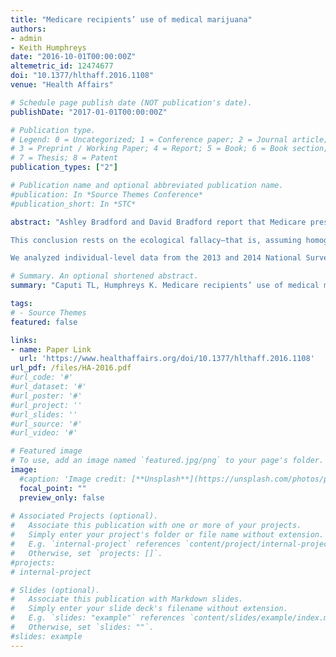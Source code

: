 ```yaml
---
title: "Medicare recipients’ use of medical marijuana"
authors:
- admin
- Keith Humphreys
date: "2016-10-01T00:00:00Z"
altemetric_id: 12474677
doi: "10.1377/hlthaff.2016.1108"
venue: "Health Affairs"

# Schedule page publish date (NOT publication's date). 
publishDate: "2017-01-01T00:00:00Z"

# Publication type.
# Legend: 0 = Uncategorized; 1 = Conference paper; 2 = Journal article;
# 3 = Preprint / Working Paper; 4 = Report; 5 = Book; 6 = Book section;
# 7 = Thesis; 8 = Patent 
publication_types: ["2"]

# Publication name and optional abbreviated publication name. 
#publication: In *Source Themes Conference*
#publication_short: In *STC*

abstract: "Ashley Bradford and David Bradford report that Medicare prescription drug spending declined substantially across a range of medications in states that legalized medical marijuana (Jul 2016). The authors conclude that “patients respond to medical marijuana legislation as if there are clinical benefits to the drug.”

This conclusion rests on the ecological fallacy—that is, assuming homogeneity in correlations across the individual and population levels of analysis. 1 The only compelling way to assess the impact of medical marijuana on individual Medicare recipients is to analyze individual-level data.

We analyzed individual-level data from the 2013 and 2014 National Survey on Drug Use and Health and found results that were incompatible with the conclusions presented by Bradford and Bradford. We found that fewer than 3 percent of Medicare recipients in states with medical marijuana laws use marijuana for medical purposes. If Bradford and Bradford’s conclusions were correct, this small percentage of Medicare recipients would have to be responsible for an extremely large reduction in the use of multiple prescription drug classes in states with medical marijuana laws."

# Summary. An optional shortened abstract.
summary: "Caputi TL, Humphreys K. Medicare recipients’ use of medical marijuana. Health Affairs. 2016 Oct 1;35(10):1936-."

tags:
# - Source Themes
featured: false

links:
- name: Paper Link
  url: 'https://www.healthaffairs.org/doi/10.1377/hlthaff.2016.1108'
url_pdf: /files/HA-2016.pdf
#url_code: '#'
#url_dataset: '#'
#url_poster: '#'
#url_project: ''
#url_slides: ''
#url_source: '#'
#url_video: '#'

# Featured image
# To use, add an image named `featured.jpg/png` to your page's folder. 
image:
  #caption: 'Image credit: [**Unsplash**](https://unsplash.com/photos/pLCdAaMFLTE)'
  focal_point: ""
  preview_only: false
 
# Associated Projects (optional).
#   Associate this publication with one or more of your projects.
#   Simply enter your project's folder or file name without extension.
#   E.g. `internal-project` references `content/project/internal-project/index.md`.
#   Otherwise, set `projects: []`.
#projects:
# internal-project

# Slides (optional).
#   Associate this publication with Markdown slides.
#   Simply enter your slide deck's filename without extension.
#   E.g. `slides: "example"` references `content/slides/example/index.md`.
#   Otherwise, set `slides: ""`.
#slides: example
---
```

